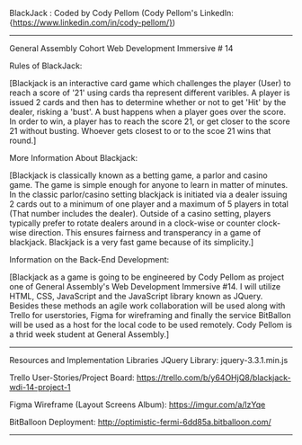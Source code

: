 BlackJack : Coded by Cody Pellom (Cody Pellom's LinkedIn: {https://www.linkedin.com/in/cody-pellom/})
************************************************************************************************************
 

General Assembly Cohort Web Development Immersive # 14 

Rules of BlackJack:

[Blackjack is an interactive card game which challenges the player (User) to reach a score of '21' using cards tha represent different varibles. A player is issued 2 cards and then has to determine whether or not to get 'Hit' by the dealer, risking a 'bust'. A bust happens when a player goes over the score. In order to win, a player has to reach the score 21, or get closer to the score 21 without busting. Whoever gets closest to or to the scoe 21 wins that round.]

More Information About Blackjack:

[Blackjack is classically known as a betting game, a parlor and casino game. The game is simple enough for anyone to learn in matter of minutes. In the classic parlor/casino setting blackjack is initiated via a dealer issuing 2 cards out to a minimum of one player and a maximum of 5 players in total (That number includes the dealer). Outside of a casino setting, players typically prefer to rotate dealers around in a clock-wise or counter clock-wise direction. This ensures fairness and transperancy in a game of blackjack. Blackjack is a very fast game because of its simplicity.]

Information on the Back-End Development:

[Blackjack as a game is going to be engineered by Cody Pellom as project one of General Assembly's Web Development Immersive #14. I will utilize HTML, CSS, JavaScript and the JavaScript library known as JQuery. Besides these methods an agile work collaboration will be used along with Trello for userstories, Figma for wireframing and finally the service BitBallon will be used as a host for the local code to be used remotely. Cody Pellom is a thrid week student at General Assembly.] 


************************************************************************************************************


Resources and Implementation Libraries
JQuery Library: jquery-3.3.1.min.js 

Trello User-Stories/Project Board: https://trello.com/b/y64OHjQ8/blackjack-wdi-14-project-1

Figma Wireframe (Layout Screens Album): https://imgur.com/a/lzYqe

BitBalloon Deployment: http://optimistic-fermi-6dd85a.bitballoon.com/


************************************************************************************************************

